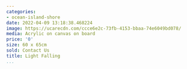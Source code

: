 ```yaml
---
categories:
- ocean-island-shore
date: 2022-04-09 13:18:38.468224
image: https://ucarecdn.com/ccce6e2c-73fb-4153-bbaa-74e6049bd078/
media: Acrylic on canvas on board
price: '0'
size: 60 x 65cm
sold: Contact Us
title: Light Falling
...
```

